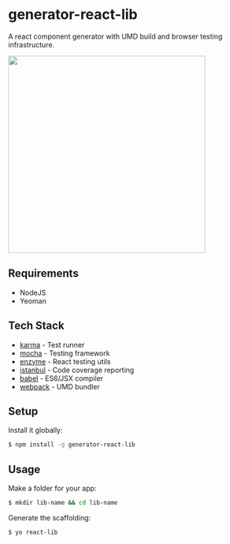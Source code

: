 # generator-react-lib

A react component generator with UMD build and browser testing infrastructure.

<img src='https://dl.dropboxusercontent.com/s/4w9bsn1ti8zbz7b/octo.png' width='400px'>

## Requirements

+ NodeJS
+ Yeoman

## Tech Stack

* [karma]() - Test runner
* [mocha](https://mochajs.org/) - Testing framework
* [enzyme]() - React testing utils
* [istanbul]() - Code coverage reporting
* [babel](https://babeljs.io/) - ES6/JSX compiler
* [webpack](https://webpack.github.io/) - UMD bundler

## Setup

Install it globally:

```sh
$ npm install -g generator-react-lib
```

## Usage

Make a folder for your app:

```sh
$ mkdir lib-name && cd lib-name
```

Generate the scaffolding:

```sh
$ yo react-lib
```
